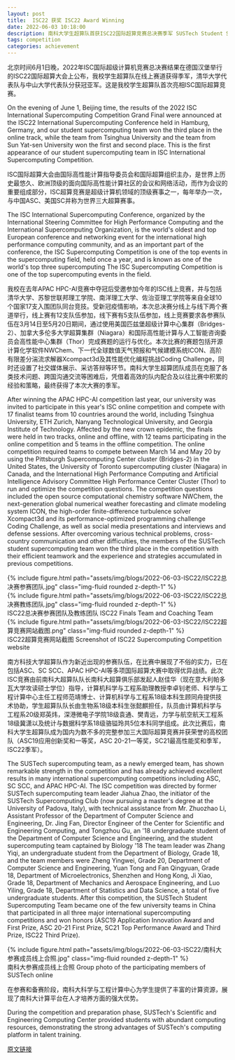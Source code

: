 ```yaml
---
layout: post
title:  ISC22 获奖 ISC22 Award Winning
date: 2022-06-03 10:18:00
description: 南科大学生超算队首获ISC22国际超算竞赛总决赛季军 SUSTech Student Supercomputing Team Wins First Third Place in ISC22 International Supercomputing Competition Finals
tags: competition
categories: achievement
---
```


北京时间6月1日晚，2022年ISC国际超级计算机竞赛总决赛结果在德国汉堡举行的ISC22国际超算大会上公布，我校学生超算队在线上赛道获得季军，清华大学代表队与中山大学代表队分获冠亚军。这是我校学生超算队首次亮相ISC国际超算竞赛。

On the evening of June 1, Beijing time, the results of the 2022 ISC International Supercomputing Competition Grand Final were announced at the ISC22 International Supercomputing Conference held in Hamburg, Germany, and our student supercomputing team won the third place in the online track, while the team from Tsinghua University and the team from Sun Yat-sen University won the first and second place. This is the first appearance of our student supercomputing team in ISC International Supercomputing Competition.

ISC国际超算大会由国际高性能计算指导委员会和国际超算组织主办，是世界上历史最悠久、欧洲顶级的面向国际高性能计算社区的会议和网络活动，而作为会议的重要组成部分，ISC超算竞赛是超级计算机领域的顶级赛事之一，每年举办一次，与中国ASC、美国SC并称为世界三大超算赛事。

The ISC International Supercomputing Conference, organized by the International Steering Committee for High Performance Computing and the International Supercomputing Organization, is the world's oldest and top European conference and networking event for the international high performance computing community, and as an important part of the conference, the ISC Supercomputing Competition is one of the top events in the supercomputing field, held once a year, and is known as one of the world's top three supercomputing The ISC Supercomputing Competition is one of the top supercomputing events in the field.

我校在去年APAC HPC-AI竞赛中夺冠后受邀参加今年的ISC线上竞赛，并与包括清华大学、苏黎世联邦理工学院、南洋理工大学、佐治亚理工学院等来自全球10个国家17支入围团队同台竞技。受新冠疫情影响，本次总决赛分线上与线下两个赛道举行，线上赛有12支队伍参加，线下赛有5支队伍参加，线上竞赛要求各参赛队伍在3月14日至5月20日期间，通过使用美国匹兹堡超级计算中心集群（Bridges-2）、加拿大多伦多大学超算集群（Niagara）和国际高性能计算与人工智能咨询委员会高性能中心集群（Thor）完成赛题的运行与优化。本次比赛的赛题包括开源计算化学软件NWChem、下一代全球数值天气预报和气候建模系统ICON、高阶有限差分湍流求解器Xcompact3d及其性能优化编程挑战Coding Challenge，同时还设置了社交媒体展示、采访答辩等环节。南科大学生超算团队成员在克服了各类技术问题、跨国沟通交流等困难后，凭借着高效的队内配合及以往比赛中积累的经验和策略，最终获得了本次大赛的季军。

After winning the APAC HPC-AI competition last year, our university was invited to participate in this year's ISC online competition and compete with 17 finalist teams from 10 countries around the world, including Tsinghua University, ETH Zurich, Nanyang Technological University, and Georgia Institute of Technology. Affected by the new crown epidemic, the finals were held in two tracks, online and offline, with 12 teams participating in the online competition and 5 teams in the offline competition. The online competition required teams to compete between March 14 and May 20 by using the Pittsburgh Supercomputing Center cluster (Bridges-2) in the United States, the University of Toronto supercomputing cluster (Niagara) in Canada, and the International High Performance Computing and Artificial Intelligence Advisory Committee High Performance Center Cluster (Thor) to run and optimize the competition questions. The competition questions included the open source computational chemistry software NWChem, the next-generation global numerical weather forecasting and climate modeling system ICON, the high-order finite-difference turbulence solver Xcompact3d and its performance-optimized programming challenge Coding Challenge, as well as social media presentations and interviews and defense sessions. After overcoming various technical problems, cross-country communication and other difficulties, the members of the SUSTech student supercomputing team won the third place in the competition with their efficient teamwork and the experience and strategies accumulated in previous competitions.

<div class="row mt-3">
    <div class="col-sm mt-3 mt-md-0">
        {% include figure.html path="assets/img/blogs/2022-06-03-ISC22/ISC22总决赛参赛团队.jpg" class="img-fluid rounded z-depth-1" %}
    </div>
    <div class="col-sm mt-3 mt-md-0">
        {% include figure.html path="assets/img/blogs/2022-06-03-ISC22/ISC22总决赛教练团队.jpg" class="img-fluid rounded z-depth-1" %}
    </div>
</div>
<div class="caption">
    ISC22总决赛参赛团队及教练团队 ISC22 Finals Team and Coaching Team
</div>

<div class="row mt-3">
    <div class="col-sm mt-3 mt-md-0">
        {% include figure.html path="assets/img/blogs/2022-06-03-ISC22/ISC22超算竞赛网站截图.png" class="img-fluid rounded z-depth-1" %}
    </div>
</div>
<div class="caption">
    ISC22超算竞赛网站截图 Screenshot of ISC22 Supercomputing Competition website
</div>

南方科技大学超算队作为新近出现的参赛队伍，在比赛中展现了不俗的实力，已在包括ASC、SC SCC、APAC HPC-AI等多项国际超算大赛中取得优异战绩。此次ISC竞赛由前南科大超算队队长南科大超算俱乐部发起人赵佳华（现在意大利帕多瓦大学攻读硕士学位）指导，计算机科学与工程系助理教授李卓钊老师、科学与工程计算中心主任工程师范靖博士、计算机科学与工程系18级本科生顾同舟提供技术协助，学生超算队队长由生物系18级本科生张懿麒担任，队员由计算机科学与工程系20级郑英炜，深港微电子学院18级袁通、樊青远，力学与航空航天工程系18级冀潇以及统计与数据科学系18级骆镒玲共5位本科同学组成。此次比赛后，南科大学生超算队成为国内为数不多的完整参加三大国际超算竞赛并获荣誉的高校团队（ASC19应用创新奖和一等奖，ASC 20-21一等奖，SC21最高性能奖和季军，ISC22季军）。

The SUSTech supercomputing team, as a newly emerged team, has shown remarkable strength in the competition and has already achieved excellent results in many international supercomputing competitions including ASC, SC SCC, and APAC HPC-AI. The ISC competition was directed by former SUSTech supercomputing team leader Jiahua Zhao, the initiator of the SUSTech Supercomputing Club (now pursuing a master's degree at the University of Padova, Italy), with technical assistance from Mr. Zhuozhao Li, Assistant Professor of the Department of Computer Science and Engineering, Dr. Jing Fan, Director Engineer of the Center for Scientific and Engineering Computing, and Tongzhou Gu, an '18 undergraduate student of the Department of Computer Science and Engineering, and the student supercomputing team captained by Biology '18 The team leader was Zhang Yiqi, an undergraduate student from the Department of Biology, Grade 18, and the team members were Zheng Yingwei, Grade 20, Department of Computer Science and Engineering, Yuan Tong and Fan Qingyuan, Grade 18, Department of Microelectronics, Shenzhen and Hong Kong, Ji Xiao, Grade 18, Department of Mechanics and Aerospace Engineering, and Luo Yiling, Grade 18, Department of Statistics and Data Science, a total of five undergraduate students. After this competition, the SUSTech Student Supercomputing Team became one of the few university teams in China that participated in all three major international supercomputing competitions and won honors (ASC19 Application Innovation Award and First Prize, ASC 20-21 First Prize, SC21 Top Performance Award and Third Prize, ISC22 Third Prize).

<div class="row mt-3">
    <div class="col-sm mt-3 mt-md-0">
        {% include figure.html path="assets/img/blogs/2022-06-03-ISC22/南科大参赛成员线上合照.jpg" class="img-fluid rounded z-depth-1" %}
    </div>
</div>
<div class="caption">
    南科大参赛成员线上合照 Group photo of the participating members of SUSTech online
</div>

在参赛和备赛阶段，南科大科学与工程计算中心为学生提供了丰富的计算资源，展现了南科大计算平台在人才培养方面的强大优势。

During the competition and preparation phase, SUSTech's Scientific and Engineering Computing Center provided students with abundant computing resources, demonstrating the strong advantages of SUSTech's computing platform in talent training.

[原文链接](https://mp.weixin.qq.com/s/G-BAtbxU_34VV_q01J_2eg)

